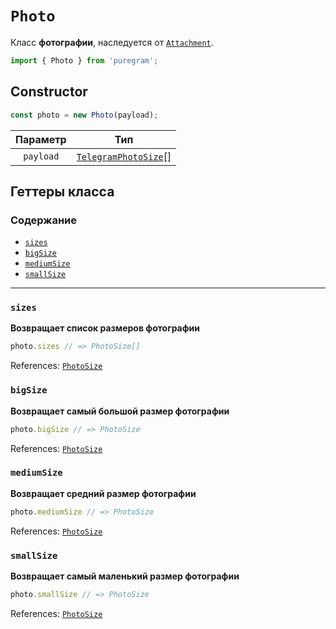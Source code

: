 # `Photo`

Класс **фотографии**, наследуется от [`Attachment`](attachment.md).

```ts
import { Photo } from 'puregram';
```

## Constructor

```ts
const photo = new Photo(payload);
```

| Параметр  |                                  Тип                                  |
| :-------: | :-------------------------------------------------------------------: |
| `payload` | [`TelegramPhotoSize`](https://core.telegram.org/bots/api#photosize)[] |

## Геттеры класса

### Содержание

* [`sizes`](#sizes)
* [`bigSize`](#bigsize)
* [`mediumSize`](#mediumsize)
* [`smallSize`](#smallsize)

---

### `sizes`

**Возвращает список размеров фотографии**

```ts
photo.sizes // => PhotoSize[]
```

References: [`PhotoSize`](../structures/photo-size.md)

### `bigSize`

**Возвращает самый большой размер фотографии**

```ts
photo.bigSize // => PhotoSize
```

References: [`PhotoSize`](../structures/photo-size.md)

### `mediumSize`

**Возвращает средний размер фотографии**

```ts
photo.mediumSize // => PhotoSize
```

References: [`PhotoSize`](../structures/photo-size.md)

### `smallSize`

**Возвращает самый маленький размер фотографии**

```ts
photo.smallSize // => PhotoSize
```

References: [`PhotoSize`](../structures/photo-size.md)
